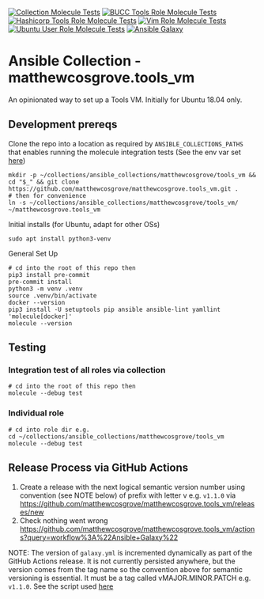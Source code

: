 [![Collection Molecule Tests](https://github.com/matthewcosgrove/matthewcosgrove.tools_vm/workflows/Collection%20Molecule%20Tests/badge.svg)](https://github.com/matthewcosgrove/matthewcosgrove.tools_vm/actions?query=workflow%3A%22Collection+Molecule+Tests%22)
[![BUCC Tools Role Molecule Tests](https://github.com/matthewcosgrove/matthewcosgrove.tools_vm/workflows/BUCC%20Tools%20Role%20Molecule%20Tests/badge.svg)](https://github.com/matthewcosgrove/matthewcosgrove.tools_vm/actions?query=workflow%3A%22BUCC+Tools+Role+Molecule+Tests%22)
[![Hashicorp Tools Role Molecule Tests](https://github.com/matthewcosgrove/matthewcosgrove.tools_vm/workflows/Hashicorp%20Tools%20Role%20Molecule%20Tests/badge.svg)](https://github.com/matthewcosgrove/matthewcosgrove.tools_vm/actions?query=workflow%3A%22Hashicorp+Tools+Role+Molecule+Tests%22)
[![Vim Role Molecule Tests](https://github.com/matthewcosgrove/matthewcosgrove.tools_vm/workflows/Vim%20Role%20Molecule%20Tests/badge.svg)](https://github.com/matthewcosgrove/matthewcosgrove.tools_vm/actions?query=workflow%3A%22Vim+Role+Molecule+Tests%22)
[![Ubuntu User Role Molecule Tests](https://github.com/matthewcosgrove/matthewcosgrove.tools_vm/workflows/Ubuntu%20User%20Role%20Molecule%20Tests/badge.svg)](https://github.com/matthewcosgrove/matthewcosgrove.tools_vm/actions?query=workflow%3A%22Ubuntu+User+Role+Molecule+Tests%22)
[![Ansible Galaxy](https://img.shields.io/badge/ansible--galaxy-tools__vm-blue)](https://galaxy.ansible.com/matthewcosgrove/tools_vm)

# Ansible Collection - matthewcosgrove.tools_vm

An opinionated way to set up a Tools VM. Initially for Ubuntu 18.04 only.

## Development prereqs

Clone the repo into a location as required by `ANSIBLE_COLLECTIONS_PATHS` that enables running the molecule integration tests (See the env var set [here](https://github.com/matthewcosgrove/matthewcosgrove.tools_vm/blob/5282dccc78f6609d9967371cfa0a07cd3074dd12/molecule/default/molecule.yml#L20))

```
mkdir -p ~/collections/ansible_collections/matthewcosgrove/tools_vm && cd "$_" && git clone https://github.com/matthewcosgrove/matthewcosgrove.tools_vm.git .
# then for convenience
ln -s ~/collections/ansible_collections/matthewcosgrove/tools_vm/ ~/matthewcosgrove.tools_vm
```

Initial installs (for Ubuntu, adapt for other OSs)

```
sudo apt install python3-venv
```

General Set Up

```
# cd into the root of this repo then
pip3 install pre-commit
pre-commit install
python3 -m venv .venv
source .venv/bin/activate
docker --version
pip3 install -U setuptools pip ansible ansible-lint yamllint 'molecule[docker]'
molecule --version
```

## Testing

### Integration test of all roles via collection

```
# cd into the root of this repo then
molecule --debug test
```

### Individual role

```
# cd into role dir e.g.
cd ~/collections/ansible_collections/matthewcosgrove/tools_vm
molecule --debug test
```

## Release Process via GitHub Actions

1) Create a release with the next logical semantic version number using convention (see NOTE below) of prefix with letter v e.g. `v1.1.0` via https://github.com/matthewcosgrove/matthewcosgrove.tools_vm/releases/new 
2) Check nothing went wrong https://github.com/matthewcosgrove/matthewcosgrove.tools_vm/actions?query=workflow%3A%22Ansible+Galaxy%22

NOTE: The version of `galaxy.yml` is incremented dynamically as part of the GitHub Actions release. It is not currently persisted anywhere, but the version comes from the tag name so the convention above for semantic versioning is essential. It must be a tag called vMAJOR.MINOR.PATCH e.g. `v1.1.0`. See the script used [here](.github/scripts/tag_version.sh)
